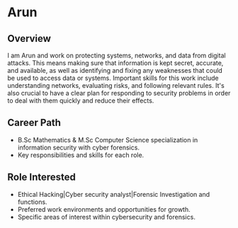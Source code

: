 # Arun

## Overview
I am Arun and  work on protecting systems, networks, and data from digital attacks. This means making sure that information is kept secret, accurate, and available, as well as identifying and fixing any weaknesses that could be used to access data or systems. Important skills for this work include understanding networks, evaluating risks, and following relevant rules. It's also crucial to have a clear plan for responding to security problems in order to deal with them quickly and reduce their effects.

## Career Path
- B.Sc Mathematics & M.Sc Computer Science specialization in information security with cyber forensics.
- Key responsibilities and skills for each role. 

## Role Interested
- Ethical Hacking|Cyber security analyst|Forensic Investigation and functions.
- Preferred work environments and opportunities for growth.
- Specific areas of interest within cybersecurity and forensics.
